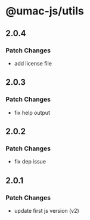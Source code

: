 # @umac-js/utils

## 2.0.4

### Patch Changes

- add license file

## 2.0.3

### Patch Changes

- fix help output

## 2.0.2

### Patch Changes

- fix dep issue

## 2.0.1

### Patch Changes

- update first js version (v2)
